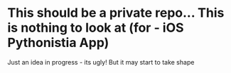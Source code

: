 # This should be a private repo... This is nothing to look at (for - iOS Pythonistia App)
Just an idea in progress - its ugly!
But it may start to take shape

